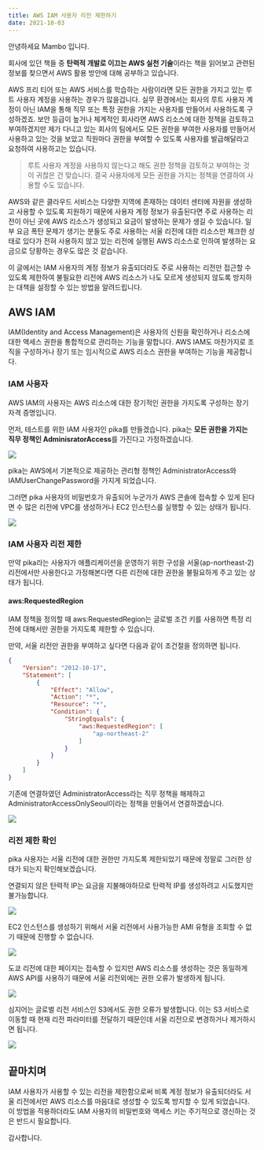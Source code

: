 ```yaml
---
title: AWS IAM 사용자 리전 제한하기
date: 2021-10-03
---
```


안녕하세요 Mambo 입니다.

회사에 있던 책들 중 **탄력적 개발로 이끄는 AWS 실천 기술**이라는 책을 읽어보고 관련된 정보를 찾으면서 AWS 활용 방안에 대해 공부하고 있습니다.

AWS 프리 티어 또는 AWS 서비스를 학습하는 사람이라면 모든 권한을 가지고 있는 루트 사용자 계정을 사용하는 경우가 많을겁니다. 실무 환경에서는 회사의 루트 사용자 계정이 아닌 IAM을 통해 직무 또는 특정 권한을 가지는 사용자를 만들어서 사용하도록 구성하겠죠. 보안 등급이 높거나 체계적인 회사라면 AWS 리소스에 대한 정책을 검토하고 부여하겠지만 제가 다니고 있는 회사의 팀에서도 모든 권한을 부여한 사용자를 만들어서 사용하고 있는 것을 보았고 직원마다 권한을 부여할 수 있도록 사용자를 발급해달라고 요청하여 사용하고는 있습니다.

> 루트 사용자 계정을 사용하지 않는다고 해도 권한 정책을 검토하고 부여하는 것이 귀찮은 건 맞습니다. 결국 사용자에게 모든 권한을 가지는 정책을 연결하여 사용할 수도 있습니다.

AWS와 같은 클라우드 서비스는 다양한 지역에 존재하는 데이터 센터에 자원을 생성하고 사용할 수 있도록 지원하기 때문에 사용자 계정 정보가 유출된다면 주로 사용하는 리전이 아닌 곳에 AWS 리소스가 생성되고 요금이 발생하는 문제가 생길 수 있습니다. 일부 요금 폭탄 문제가 생기는 분들도 주로 사용하는 서울 리전에 대한 리소스만 체크한 상태로 있다가 전혀 사용하지 않고 있는 리전에 실행된 AWS 리소스로 인하여 발생하는 요금으로 당황하는 경우도 많은 것 같습니다. 

이 글에서는 IAM 사용자의 계정 정보가 유출되더라도 주로 사용하는 리전만 접근할 수 있도록 제한하여 불필요한 리전에 AWS 리소스가 나도 모르게 생성되지 않도록 방지하는 대책을 설정할 수 있는 방법을 알려드립니다.

## AWS IAM
IAM(Identity and Access Management)은 사용자의 신원을 확인하거나 리소스에 대한 액세스 권한을 통합적으로 관리하는 기능을 말합니다. AWS IAM도 마찬가지로 조직을 구성하거나 장기 또는 임시적으로 AWS 리소스 권한을 부여하는 기능을 제공합니다.

### IAM 사용자
AWS IAM의 사용자는 AWS 리소스에 대한 장기적인 권한을 가지도록 구성하는 장기 자격 증명입니다. 

먼저, 테스트를 위한 IAM 사용자인 pika를 만들겠습니다. pika는 **모든 권한을 가지는 직무 정책인 AdminisratorAccess**를 가진다고 가정하겠습니다.

![](/images/posts/limit-region-aws-iam-user/aws-iam-user-01.png)

pika는 AWS에서 기본적으로 제공하는 관리형 정책인 AdministratorAccess와 IAMUserChangePassword을 가지게 되었습니다.

그러면 pika 사용자의 비밀번호가 유출되어 누군가가 AWS 콘솔에 접속할 수 있게 된다면 수 많은 리전에 VPC를 생성하거나 EC2 인스턴스를 실행할 수 있는 상태가 됩니다.

![](/images/posts/limit-region-aws-iam-user/aws-iam-user-02.png)

### IAM 사용자 리전 제한
만약 pika라는 사용자가 애플리케이션을 운영하기 위한 구성을 서울(ap-northeast-2) 리전에서만 사용한다고 가정해본다면 다른 리전에 대한 권한을 불필요하게 주고 있는 상태가 됩니다. 

#### aws:RequestedRegion
IAM 정책을 정의할 때 aws:RequestedRegion는 글로벌 조건 키를 사용하면 특정 리전에 대해서만 권한을 가지도록 제한할 수 있습니다.

만약, 서울 리전만 권한을 부여하고 싶다면 다음과 같이 조건절을 정의하면 됩니다.

```json
{
    "Version": "2012-10-17",
    "Statement": [
        {
            "Effect": "Allow",
            "Action": "*",
            "Resource": "*",
            "Condition": {
                "StringEquals": {
                    "aws:RequestedRegion": [
                        "ap-northeast-2"
                    ]
                }
            }
        }
    ]
}
```

기존에 연결하였던 AdministratorAccess라는 직무 정책을 해제하고 AdministratorAccessOnlySeoul이라는 정책을 만들어서 연결하겠습니다.

![](/images/posts/limit-region-aws-iam-user/aws-iam-user-03.png)

### 리전 제한 확인
pika 사용자는 서울 리전에 대한 권한만 가지도록 제한되었기 때문에 정말로 그러한 상태가 되는지 확인해보겠습니다.

연결되지 않은 탄력적 IP는 요금을 지불해야하므로 탄력적 IP를 생성하려고 시도했지만 불가능합니다. 

![](/images/posts/limit-region-aws-iam-user/aws-iam-user-04.png)

EC2 인스턴스를 생성하기 위해서 서울 리전에서 사용가능한 AMI 유형을 조회할 수 없기 때문에 진행할 수 없습니다.

![](/images/posts/limit-region-aws-iam-user/aws-iam-user-05.png)

도쿄 리전에 대한 페이지는 접속할 수 있지만 AWS 리소스를 생성하는 것은 동일하게 AWS API를 사용하기 때문에 서울 리전외에는 권한 오류가 발생하게 됩니다.

![](/images/posts/limit-region-aws-iam-user/aws-iam-user-06.png)

심지어는 글로벌 리전 서비스인 S3에서도 권한 오류가 발생합니다. 이는 S3 서비스로 이동할 때 현재 리전 파라미터를 전달하기 때문인데 서울 리전으로 변경하거나 제거하시면 됩니다.

![](/images/posts/limit-region-aws-iam-user/aws-iam-user-07.png)

## 끝마치며
IAM 사용자가 사용할 수 있는 리전을 제한함으로써 비록 계정 정보가 유출되더라도 서울 리전에서만 AWS 리소스를 마음대로 생성할 수 있도록 방지할 수 있게 되었습니다. 이 방법을 적용하더라도 IAM 사용자의 비밀번호와 액세스 키는 주기적으로 갱신하는 것은 반드시 필요합니다.

감사합니다.






